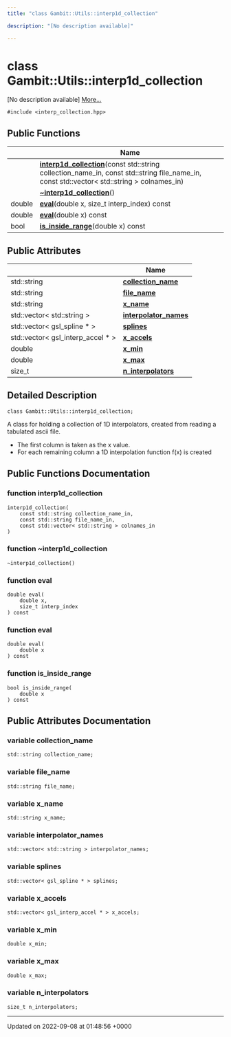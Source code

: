 ```yaml
---
title: "class Gambit::Utils::interp1d_collection"

description: "[No description available]"

---
```


# class Gambit::Utils::interp1d_collection



[No description available] [More...](#detailed-description)


`#include <interp_collection.hpp>`

## Public Functions

|                | Name           |
| -------------- | -------------- |
| | **[interp1d_collection](/documentation/code/classes/classgambit_1_1utils_1_1interp1d__collection/#function-gambitutilsinterp1d-collection-interp1d-collection)**(const std::string collection_name_in, const std::string file_name_in, const std::vector< std::string > colnames_in) |
| | **[~interp1d_collection](/documentation/code/classes/classgambit_1_1utils_1_1interp1d__collection/#function-gambitutilsinterp1d-collection-interp1d-collection)**() |
| double | **[eval](/documentation/code/classes/classgambit_1_1utils_1_1interp1d__collection/#function-gambitutilsinterp1d-collection-eval)**(double x, size_t interp_index) const |
| double | **[eval](/documentation/code/classes/classgambit_1_1utils_1_1interp1d__collection/#function-gambitutilsinterp1d-collection-eval)**(double x) const |
| bool | **[is_inside_range](/documentation/code/classes/classgambit_1_1utils_1_1interp1d__collection/#function-gambitutilsinterp1d-collection-is-inside-range)**(double x) const |

## Public Attributes

|                | Name           |
| -------------- | -------------- |
| std::string | **[collection_name](/documentation/code/classes/classgambit_1_1utils_1_1interp1d__collection/#variable-gambitutilsinterp1d-collection-collection-name)**  |
| std::string | **[file_name](/documentation/code/classes/classgambit_1_1utils_1_1interp1d__collection/#variable-gambitutilsinterp1d-collection-file-name)**  |
| std::string | **[x_name](/documentation/code/classes/classgambit_1_1utils_1_1interp1d__collection/#variable-gambitutilsinterp1d-collection-x-name)**  |
| std::vector< std::string > | **[interpolator_names](/documentation/code/classes/classgambit_1_1utils_1_1interp1d__collection/#variable-gambitutilsinterp1d-collection-interpolator-names)**  |
| std::vector< gsl_spline * > | **[splines](/documentation/code/classes/classgambit_1_1utils_1_1interp1d__collection/#variable-gambitutilsinterp1d-collection-splines)**  |
| std::vector< gsl_interp_accel * > | **[x_accels](/documentation/code/classes/classgambit_1_1utils_1_1interp1d__collection/#variable-gambitutilsinterp1d-collection-x-accels)**  |
| double | **[x_min](/documentation/code/classes/classgambit_1_1utils_1_1interp1d__collection/#variable-gambitutilsinterp1d-collection-x-min)**  |
| double | **[x_max](/documentation/code/classes/classgambit_1_1utils_1_1interp1d__collection/#variable-gambitutilsinterp1d-collection-x-max)**  |
| size_t | **[n_interpolators](/documentation/code/classes/classgambit_1_1utils_1_1interp1d__collection/#variable-gambitutilsinterp1d-collection-n-interpolators)**  |

## Detailed Description

```
class Gambit::Utils::interp1d_collection;
```


A class for holding a collection of 1D interpolators, created from reading a tabulated ascii file.

* The first column is taken as the x value.
* For each remaining column a 1D interpolation function f(x) is created 

## Public Functions Documentation

### function interp1d_collection

```
interp1d_collection(
    const std::string collection_name_in,
    const std::string file_name_in,
    const std::vector< std::string > colnames_in
)
```


### function ~interp1d_collection

```
~interp1d_collection()
```


### function eval

```
double eval(
    double x,
    size_t interp_index
) const
```


### function eval

```
double eval(
    double x
) const
```


### function is_inside_range

```
bool is_inside_range(
    double x
) const
```


## Public Attributes Documentation

### variable collection_name

```
std::string collection_name;
```


### variable file_name

```
std::string file_name;
```


### variable x_name

```
std::string x_name;
```


### variable interpolator_names

```
std::vector< std::string > interpolator_names;
```


### variable splines

```
std::vector< gsl_spline * > splines;
```


### variable x_accels

```
std::vector< gsl_interp_accel * > x_accels;
```


### variable x_min

```
double x_min;
```


### variable x_max

```
double x_max;
```


### variable n_interpolators

```
size_t n_interpolators;
```


-------------------------------

Updated on 2022-09-08 at 01:48:56 +0000